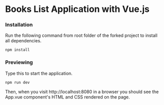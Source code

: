 # Books List Application with Vue.js

### Installation

Run the following command from root folder of the forked project to install all dependencies.

```
npm install
```

### Previewing

Type this to start the application.

```
npm run dev
```

Then, when you visit http://localhost:8080 in a browser you should see the App.vue component's HTML and CSS rendered on the page.